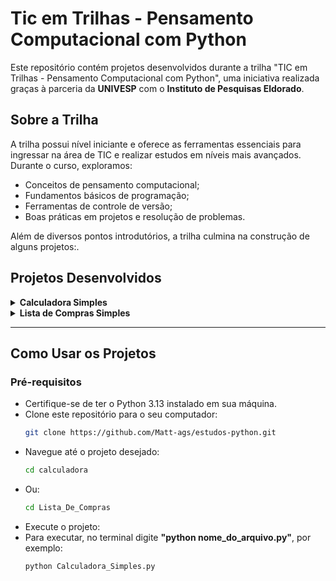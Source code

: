 # Tic em Trilhas - Pensamento Computacional com Python

Este repositório contém projetos desenvolvidos durante a trilha "TIC em Trilhas - Pensamento Computacional com Python", uma iniciativa realizada graças à parceria da **UNIVESP** com o **Instituto de Pesquisas Eldorado**.

## Sobre a Trilha

A trilha possui nível iniciante e oferece as ferramentas essenciais para ingressar na área de TIC e realizar estudos em níveis mais avançados. Durante o curso, exploramos:

- Conceitos de pensamento computacional;
- Fundamentos básicos de programação;
- Ferramentas de controle de versão;
- Boas práticas em projetos e resolução de problemas.

Além de diversos pontos introdutórios, a trilha culmina na construção de alguns projetos:.

## Projetos Desenvolvidos

<details>
<summary><strong>Calculadora Simples</strong></summary>

### Sobre o Projeto

Desenvolver um aplicativo de calculadora que funcione via linha de comando (terminal).
O usuário deve ser capaz de escolher entre diferentes operações matemáticas, inserir números para realizar os cálculos,
e navegar no menu do aplicativo.

### Funcionalidades
- Soma, subtração, multiplicação e divisão;
- Validação de entradas para evitar erros;
- Interface amigável no terminal.

[🔗 Acesse o código da Calculadora](./calculadora)

</details>

<details>
<summary><strong>Lista de Compras Simples</strong></summary>

### Sobre o Projeto

Uma aplicação que permite criar e gerenciar listas de compras diretamente no terminal.

### Funcionalidades
- Adicionar itens com descrição, quantidade e unidade de medida;
- Remover itens da lista usando o ID do produto;
- Pesquisar detalhes de um item específico;
- Exibição clara e organizada da lista de compras.

[🔗 Acesse o código da Lista de Compras](./lista-de-compras)

</details>

---

## Como Usar os Projetos

### Pré-requisitos
- Certifique-se de ter o Python 3.13 instalado em sua máquina.
- Clone este repositório para o seu computador:
  ```bash
  git clone https://github.com/Matt-ags/estudos-python.git
- Navegue até o projeto desejado:
  ```bash
  cd calculadora
- Ou:
  ```bash
  cd Lista_De_Compras
- Execute o projeto:
- Para executar, no terminal digite **"python nome_do_arquivo.py"**, por exemplo:
    ```bash
  python Calculadora_Simples.py



